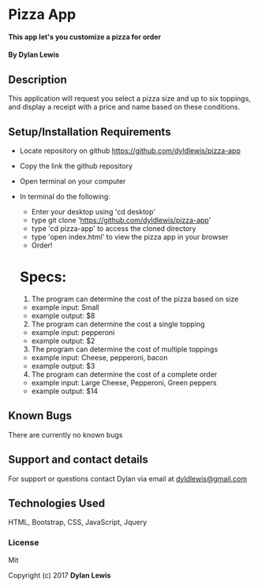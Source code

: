 # Pizza App

#### This app let's you customize a pizza for order

#### By Dylan Lewis

## Description

This application will request you select a pizza size and up to six toppings, and display a receipt with a price and name based on these conditions.

## Setup/Installation Requirements

* Locate repository on github https://github.com/dyldlewis/pizza-app
* Copy the link the github repository
* Open terminal on your computer
* In terminal do the following:
  * Enter your desktop using 'cd desktop'
  * type git clone 'https://github.com/dyldlewis/pizza-app'
  * type 'cd pizza-app' to access the cloned directory
  * type 'open index.html' to view the pizza app in your browser
  * Order!

  # Specs:

  1. The program can determine the cost of the pizza based on size
    - example input: Small
    - example output: $8

  2. The program can determine the cost a single topping
    - example input: pepperoni
    - example output: $2

  3. The program can determine the cost of multiple toppings
    - example input: Cheese, pepperoni, bacon
    - example output: $3

  4. The program can determine the cost of a complete order
    - example input: Large Cheese, Pepperoni, Green peppers
    - example output: $14


## Known Bugs

There are currently no known bugs

## Support and contact details

For support or questions contact Dylan via email at dyldlewis@gmail.com

## Technologies Used

HTML, Bootstrap, CSS, JavaScript, Jquery

### License

Mit

Copyright (c) 2017 **Dylan Lewis**
